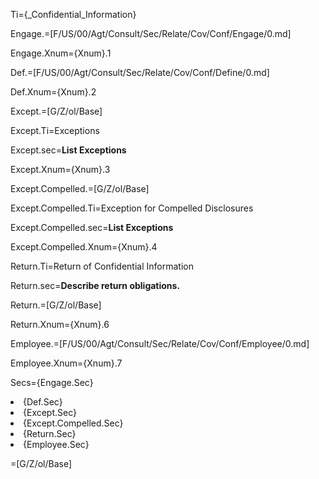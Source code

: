 Ti={_Confidential_Information}

Engage.=[F/US/00/Agt/Consult/Sec/Relate/Cov/Conf/Engage/0.md]

Engage.Xnum={Xnum}.1

Def.=[F/US/00/Agt/Consult/Sec/Relate/Cov/Conf/Define/0.md]

Def.Xnum={Xnum}.2

Except.=[G/Z/ol/Base]

Except.Ti=Exceptions

Except.sec=<b>List Exceptions</b>

Except.Xnum={Xnum}.3

Except.Compelled.=[G/Z/ol/Base]

Except.Compelled.Ti=Exception for Compelled Disclosures

Except.Compelled.sec=<b>List Exceptions</b>

Except.Compelled.Xnum={Xnum}.4

Return.Ti=Return of Confidential Information

Return.sec=<b>Describe return obligations.</b>

Return.=[G/Z/ol/Base]

Return.Xnum={Xnum}.6

Employee.=[F/US/00/Agt/Consult/Sec/Relate/Cov/Conf/Employee/0.md]

Employee.Xnum={Xnum}.7

Secs={Engage.Sec}<li>{Def.Sec}<li>{Except.Sec}<li>{Except.Compelled.Sec}<li>{Return.Sec}<li>{Employee.Sec}

=[G/Z/ol/Base]